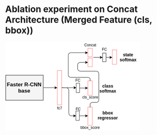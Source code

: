 # Ablation experiment on Concat Architecture (Merged Feature (cls, bbox))
![alt text](../images/Abl_Concat_fc7_cls_bbox.png "Network Diagram")
